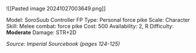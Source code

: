
![[Pasted image 20241027003649.png]]


Model: SoroSuub Controller FP
Type: Personal force pike
Scale: Character
Skill: Melee combat: force pike
Cost: 500
Availability: 2, R
Difficulty: **Moderate**
Damage: STR+2D

*Source: Imperial Sourcebook (pages 124-125)*